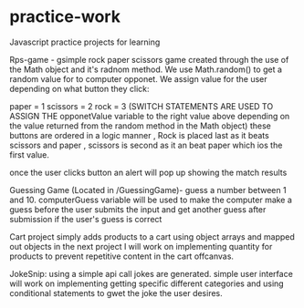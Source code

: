 # practice-work

Javascript practice projects for learning

Rps-game - gsimple rock paper scissors game created through the use of the Math object and it's radnom method. We use Math.random() to get a random value for to computer opponet. We assign value for the user depending on what button they click:

paper = 1
scissors = 2
rock = 3
(SWITCH STATEMENTS ARE USED TO ASSIGN THE opponetValue variable to the right value above depending on the value returned from the random method in the Math object)
these buttons are ordered in a logic manner , Rock is placed last as it beats scissors and paper , scissors is second as it an beat paper which ios the first value.

once the user clicks button an alert will pop up showing the match results

Guessing Game (Located in /GuessingGame)- guess a number between 1 and 10. computerGuess variable will be used to make the computer make a guess before the user submits the input and get another guess after submission if the user's guess is correct


Cart project simply adds products to a cart using object arrays and mapped out objects in the next project I will work on implementing quantity for products to prevent repetitive content in the cart offcanvas.


JokeSnip: using a simple api call jokes are generated. simple user interface will work on implementing getting specific different categories and using conditional statements to gwet the joke the user desires.
